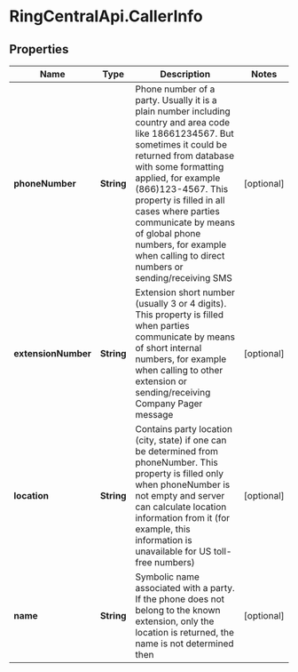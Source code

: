 # RingCentralApi.CallerInfo

## Properties
Name | Type | Description | Notes
------------ | ------------- | ------------- | -------------
**phoneNumber** | **String** | Phone number of a party. Usually it is a plain number including country and area code like 18661234567. But sometimes it could be returned from database with some formatting applied, for example (866)123-4567. This property is filled in all cases where parties communicate by means of global phone numbers, for example when calling to direct numbers or sending/receiving SMS | [optional] 
**extensionNumber** | **String** | Extension short number (usually 3 or 4 digits). This property is filled when parties communicate by means of short internal numbers, for example when calling to other extension or sending/receiving Company Pager message | [optional] 
**location** | **String** | Contains party location (city, state) if one can be determined from phoneNumber. This property is filled only when phoneNumber is not empty and server can calculate location information from it (for example, this information is unavailable for US toll-free numbers) | [optional] 
**name** | **String** | Symbolic name associated with a party. If the phone does not belong to the known extension, only the location is returned, the name is not determined then | [optional] 


